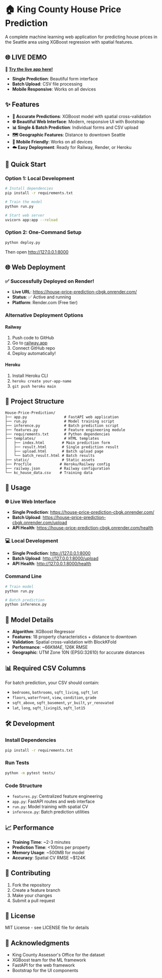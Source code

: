 # 🏠 King County House Price Prediction

A complete machine learning web application for predicting house prices in the Seattle area using XGBoost regression with spatial features.

## 🌐 **LIVE DEMO**

**🚀 [Try the live app here!](https://house-price-prediction-cbgk.onrender.com/)**

- **Single Prediction**: Beautiful form interface
- **Batch Upload**: CSV file processing
- **Mobile Responsive**: Works on all devices

## ✨ Features

- **🎯 Accurate Predictions**: XGBoost model with spatial cross-validation
- **🌐 Beautiful Web Interface**: Modern, responsive UI with Bootstrap
- **📊 Single & Batch Prediction**: Individual forms and CSV upload
- **🗺️ Geographic Features**: Distance to downtown Seattle
- **📱 Mobile Friendly**: Works on all devices
- **☁️ Easy Deployment**: Ready for Railway, Render, or Heroku

## 🚀 Quick Start

### Option 1: Local Development

```bash
# Install dependencies
pip install -r requirements.txt

# Train the model
python run.py

# Start web server
uvicorn app:app --reload
```

### Option 2: One-Command Setup

```bash
python deploy.py
```

Then open http://127.0.0.1:8000

## 🌐 Web Deployment

### ✅ **Successfully Deployed on Render!**

- **Live URL**: https://house-price-prediction-cbgk.onrender.com/
- **Status**: ✅ Active and running
- **Platform**: Render.com (Free tier)

### Alternative Deployment Options

#### Railway

1. Push code to GitHub
2. Go to [railway.app](https://railway.app)
3. Connect GitHub repo
4. Deploy automatically!

#### Heroku

1. Install Heroku CLI
2. `heroku create your-app-name`
3. `git push heroku main`

## 📁 Project Structure

```
House-Price-Prediction/
├── app.py                 # FastAPI web application
├── run.py                 # Model training script
├── inference.py           # Batch prediction script
├── features.py            # Feature engineering module
├── requirements.txt       # Python dependencies
├── templates/             # HTML templates
│   ├── index.html        # Main prediction form
│   ├── result.html       # Single prediction result
│   ├── upload.html       # Batch upload page
│   └── batch_result.html # Batch results
├── static/               # Static assets
├── Procfile             # Heroku/Railway config
├── railway.json         # Railway configuration
└── kc_house_data.csv    # Training data
```

## 🎯 Usage

### 🌐 Live Web Interface

- **Single Prediction**: https://house-price-prediction-cbgk.onrender.com/
- **Batch Upload**: https://house-price-prediction-cbgk.onrender.com/upload
- **API Health**: https://house-price-prediction-cbgk.onrender.com/health

### 💻 Local Development

- **Single Prediction**: http://127.0.0.1:8000
- **Batch Upload**: http://127.0.0.1:8000/upload
- **API Health**: http://127.0.0.1:8000/health

### Command Line

```bash
# Train model
python run.py

# Batch prediction
python inference.py
```

## 🔧 Model Details

- **Algorithm**: XGBoost Regressor
- **Features**: 18 property characteristics + distance to downtown
- **Validation**: Spatial cross-validation with BlockKFold
- **Performance**: ~$66K MAE, ~$126K RMSE
- **Geographic**: UTM Zone 10N (EPSG:32610) for accurate distances

## 📊 Required CSV Columns

For batch prediction, your CSV should contain:

- `bedrooms`, `bathrooms`, `sqft_living`, `sqft_lot`
- `floors`, `waterfront`, `view`, `condition`, `grade`
- `sqft_above`, `sqft_basement`, `yr_built`, `yr_renovated`
- `lat`, `long`, `sqft_living15`, `sqft_lot15`

## 🛠️ Development

### Install Dependencies

```bash
pip install -r requirements.txt
```

### Run Tests

```bash
python -m pytest tests/
```

### Code Structure

- `features.py`: Centralized feature engineering
- `app.py`: FastAPI routes and web interface
- `run.py`: Model training with spatial CV
- `inference.py`: Batch prediction utilities

## 📈 Performance

- **Training Time**: ~2-3 minutes
- **Prediction Time**: <100ms per property
- **Memory Usage**: ~500MB for model
- **Accuracy**: Spatial CV RMSE ~$124K

## 🤝 Contributing

1. Fork the repository
2. Create a feature branch
3. Make your changes
4. Submit a pull request

## 📄 License

MIT License - see LICENSE file for details

## 🙏 Acknowledgments

- King County Assessor's Office for the dataset
- XGBoost team for the ML framework
- FastAPI for the web framework
- Bootstrap for the UI components
